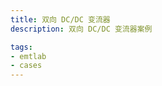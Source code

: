 ```yaml
---
title: 双向 DC/DC 变流器
description: 双向 DC/DC 变流器案例

tags:
- emtlab
- cases
---
```


<!-- import DocCardList from '@theme/DocCardList';

<DocCardList /> -->
